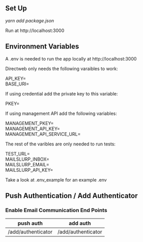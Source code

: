 ## Set Up

_yarn add package.json_

Run at http://localhost:3000

## Environment Variables

A .env is needed to run the app locally at http://localhost:3000

Directweb only needs the following varaibles to work:

API_KEY=
<br>BASE_URI=

If using credential add the private key to this variable:

PKEY=

If using management API add the following variables:

MANAGEMENT_PKEY=
<br>MANAGEMENT_API_KEY=
<br>MANAGEMENT_API_SERVICE_URL=

The rest of the varibles are only needed to run tests:

TEST_URL=
<br>MAILSLURP_INBOX=
<br>MAILSLURP_EMAIL=
<br>MAILSLURP_API_KEY=

Take a look at .env_example for an example .env

## Push Authentication / Add Authenticator

### Enable Email Communication End Points

| push auth          | add auth           |
| ------------------ | ------------------ |
| /add/authenticator | /add/authenticator |
